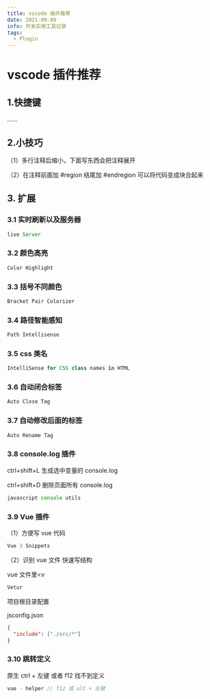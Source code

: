 ```yaml
---
title: vscode 插件推荐
date: 2021-09-09
info: 开发实用工具记录
tags:
  - Plugin
---
```


# vscode 插件推荐

## 1.快捷键

......

## 2.小技巧

（1）多行注释后缩小，下面写东西会把注释展开

（2）在注释前面加 #region 结尾加 #endregion 可以将代码变成块合起来

## 3. 扩展

### 3.1 实时刷新以及服务器

```javascript
live Server
```

### 3.2 颜色高亮

```javascript
Color Highlight
```

### 3.3 括号不同颜色

```javascript
Bracket Pair Colorizer
```

### 3.4 路径智能感知

```javascript
Path Intellisense
```

### 3.5 css 类名

```javascript
IntelliSense for CSS class names in HTML
```

### 3.6 自动闭合标签

```javascript
Auto Close Tag
```

### 3.7 自动修改后面的标签

```javascript
Auto Rename Tag
```

### 3.8 console.log 插件

ctrl+shift+L 生成选中变量的 console.log

ctrl+shift+D 删除页面所有 console.log

```javascript
javascript console utils
```

### 3.9 Vue 插件

（1）方便写 vue 代码

```javascript
Vue 3 Snippets
```

（2）识别 vue 文件 快速写结构

vue 文件里<v

```javascript
Vetur
```

项目根目录配置

jsconfig.json

```json
{
  "include": ["./src/*"]
}
```

### 3.10 跳转定义

原生 ctrl + 左键 或者 f12 找不到定义

```js
vue - helper // f12 或 alt + 左键
```
